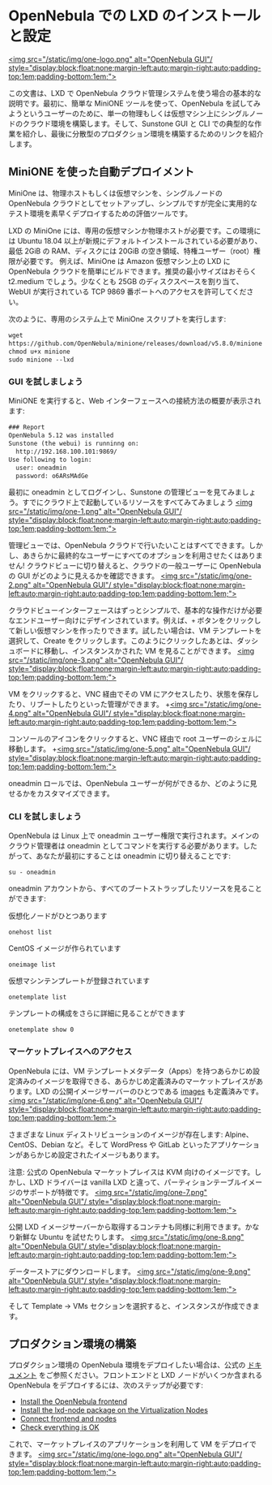 # OpenNebula での LXD のインストールと設定 <!-- Installing and configuring LXD on OpenNebula -->

[<img src="/static/img/one-logo.png" alt="OpenNebula GUI"/ style="display:block;float:none;margin-left:auto;margin-right:auto;padding-top:1em;padding-bottom:1em;">](https://opennebula.io)

<!--
This guide provides a walkthrough of the basics of the OpenNebula cloud management platform on LXD. First, we will use the simple MiniONE tool to build a single-node cloud environment inside a single physical or virtual machine for users looking to try out OpenNebula. Then, we will show a typical working session with the Sunstone GUI and the CLI. Finally, we will provide the links to build a distributed production environment.
-->
この文書は、LXD で OpenNebula クラウド管理システムを使う場合の基本的な説明です。最初に、簡単な MiniONE ツールを使って、OpenNebula を試してみようというユーザーのために、単一の物理もしくは仮想マシン上にシングルノードのクラウド環境を構築します。そして、Sunstone GUI と CLI での典型的な作業を紹介し、最後に分散型のプロダクション環境を構築するためのリンクを紹介します。

## MiniONE を使った自動デプロイメント <!-- Automated Deployment with MiniONE -->

<!--
[MiniONE](https://github.com/OpenNebula/minione) is an evaluation tool that sets up a physical host or a virtual machine as a single-node OpenNebula cloud to quickly deploy a simple but fully functional testing environment.
-->
MiniOne は、物理ホストもしくは仮想マシンを、シングルノードの OpenNebula クラウドとしてセットアップし、シンプルですが完全に実用的なテスト環境を素早くデプロイするための評価ツールです。

<!--
MiniONE for LXD requires a dedicated virtual machine or physical host with a fresh default installation of Ubuntu 18.04+, with at least 2 GiB RAM and 20 GiB free space on disk, and privileged user access (root). For example, MiniONE can be used to easily build an OpenNebula cloud based on LXD on an Amazon Virtual Machine. The minimum recommended size is t2.medium. Just allocate at least 25GB disk space and remember to allow access to the 9869 TCP port, where the WebUI will be running.
-->
LXD の MiniOne には、専用の仮想マシンか物理ホストが必要です。この環境には Ubuntu 18.04 以上が新規にデフォルトインストールされている必要があり、最低 2GiB の RAM、ディスクには 20GiB の空き領域、特権ユーザー（root）権限が必要です。
例えば、MiniOne は Amazon 仮想マシン上の LXD に OpenNebula クラウドを簡単にビルドできます。推奨の最小サイズはおそらく t2.medium でしょう。少なくとも 25GB のディスクスペースを割り当て、WebUI が実行されている TCP 9869 番ポートへのアクセスを許可してください。

<!--
Run the MiniONE script on the dedicated system, like this:
-->
次のように、専用のシステム上で MiniOne スクリプトを実行します:

    wget https://github.com/OpenNebula/minione/releases/download/v5.8.0/minione
    chmod u+x minione
    sudo minione --lxd

### GUI を試しましょう <!-- Try the GUI -->

<!--
Once MiniONE is running, you will get an overview with instructions on how to connect to the web interface:
-->
MiniONE を実行すると、Web インターフェースへの接続方法の概要が表示されます:

    ### Report
    OpenNebula 5.12 was installed
    Sunstone (the webui) is runninng on:
      http://192.168.100.101:9869/
    Use following to login:
      user: oneadmin
      password: o6ARsMAdGe

<!--
The first thing we are going to do now is to log in as oneadmin to take a look at the Admin View in Sunstone, which has more options than the other Sunstone views for regular users. Take a look at all the already bootstrapped resources in the cloud:
-->
最初に oneadmin としてログインし、Sunstone の管理ビューを見てみましょう。すでにクラウド上で起動しているリソースをすべてみてみましょう
[<img src="/static/img/one-1.png" alt="OpenNebula GUI"/ style="display:block;float:none;margin-left:auto;margin-right:auto;padding-top:1em;padding-bottom:1em;">](https://opennebula.io)

<!--
With the Admin View you can do anything you want with your OpenNebula cloud, but obviously you don’t want all those options available for the final users! Switch to the Cloud View to see how a regular user of your cloud will see the OpenNebula GUI.
-->
管理ビューでは、OpenNebula クラウドで行いたいことはすべてできます。しかし、あきらかに最終的なユーザーにすべてのオプションを利用させたくはありません! クラウドビューに切り替えると、クラウドの一般ユーザーに OpenNebula の GUI がどのように見えるかを確認できます。
[<img src="/static/img/one-2.png" alt="OpenNebula GUI"/ style="display:block;float:none;margin-left:auto;margin-right:auto;padding-top:1em;padding-bottom:1em;">](https://opennebula.io)

<!--
The Cloud View interface is much simpler and designed for end users that only need access to a set of basic operations. They can, for instance, create a new Virtual Machine by clicking the + button. If you want to try, just select the VM Template and click Create. After clicking on that option you will be taken to the dashboard, where you can now see your instantiated VMs.
-->
クラウドビューインターフェースはずっとシンプルで、基本的な操作だけが必要なエンドユーザー向けにデザインされています。例えば、`+` ボタンをクリックして新しい仮想マシンを作ったりできます。試したい場合は、VM テンプレートを選択して、Create をクリックします。このようにクリックしたあとは、ダッシュボードに移動し、インスタンスかされた VM を見ることができます。
[<img src="/static/img/one-3.png" alt="OpenNebula GUI"/ style="display:block;float:none;margin-left:auto;margin-right:auto;padding-top:1em;padding-bottom:1em;">](https://opennebula.io)

<!--
You can click on your VM and manage it: access it through VNC, save its state, reboot it, etc:
-->
VM をクリックすると、VNC 経由でその VM にアクセスしたり、状態を保存したり、リブートしたりといった管理ができます。
+[<img src="/static/img/one-4.png" alt="OpenNebula GUI"/ style="display:block;float:none;margin-left:auto;margin-right:auto;padding-top:1em;padding-bottom:1em;">](https://opennebula.io)

<!--
Clicking on the console icon will direct you to the root user shell via VNC:
-->
コンソールのアイコンをクリックすると、VNC 経由で root ユーザーのシェルに移動します。
+[<img src="/static/img/one-5.png" alt="OpenNebula GUI"/ style="display:block;float:none;margin-left:auto;margin-right:auto;padding-top:1em;padding-bottom:1em;">](https://opennebula.io)

<!--
With the oneadmin role you can customize what your OpenNebula cloud users can do and see.
-->
oneadmin ロールでは、OpenNebula ユーザーが何ができるか、どのように見せるかをカスタマイズできます。

### CLI を試しましょう <!-- Try the CLI -->

<!--
OpenNebula runs as the oneadmin user on the Linux system, so the main cloud administrator should run commands as that user too, therefore the first thing you need to do is to switch to oneadmin:
-->
OpenNebula は Linux 上で oneadmin ユーザー権限で実行されます。メインのクラウド管理者は oneadmin としてコマンドを実行する必要があります。したがって、あなたが最初にすることは oneadmin に切り替えることです:

    su - oneadmin

<!--
From the oneadmin account you can see all the already bootstrapped resources:
-->
oneadmin アカウントから、すべてのブートストラップしたリソースを見ることができます:

<!--
There is one virtualization node
-->
仮想化ノードがひとつあります

    onehost list

<!--
A CentOs image has been created
-->
CentOS イメージが作られています

    oneimage list

<!--
A Virtual Machine template is registered
-->
仮想マシンテンプレートが登録されています

    onetemplate list

<!--
You can see the template configuration in further detail
-->
テンプレートの構成をさらに詳細に見ることができます

    onetemplate show 0

### マーケットプレイスへのアクセス <!-- Access to MarketPlace -->
<!--
OpenNebula comes with predefined marketplaces where you can get a lot of preconfigured images with their VM Template metadata (Apps). It comes with a native integration with [images.linux containers.org](https://us.images.linuxcontainers.org/), one of the public LXD image servers.
-->
OpenNebula には、VM テンプレートメタデータ（Apps）を持つあらかじめ設定済みのイメージを取得できる、あらかじめ定義済みのマーケットプレイスがあります。LXD の公開イメージサーバーのひとつである [images](https://us.images.linuxcontainers.io) も定義済みです。
[<img src="/static/img/one-6.png" alt="OpenNebula GUI"/ style="display:block;float:none;margin-left:auto;margin-right:auto;padding-top:1em;padding-bottom:1em;">](https://opennebula.io)

<!--
There are various Linux distributions: Alpine, Centos, Debian etc and also some service images with preconfigured applications, like WordPress or GitLab.
-->
さまざまな Linux ディストリビューションのイメージが存在します: Alpine、CentOS、Debian など。そして WordPress や GitLab といったアプリケーションがあらかじめ設定されたイメージもあります。

<!--
NOTE: Images from the official OpenNebula Marketplace are KVM-ready images, however, the LXD driver, unlike Vanilla LXD, features support for partition table images.
-->
注意: 公式の OpenNebula マーケットプレイスは KVM 向けのイメージです。しかし、LXD ドライバーは vanilla LXD と違って、パーティションテーブルイメージのサポートが特徴です。
[<img src="/static/img/one-7.png" alt="OpenNebula GUI"/ style="display:block;float:none;margin-left:auto;margin-right:auto;padding-top:1em;padding-bottom:1em;">](https://opennebula.io)

<!--
Containers from the public LXD image server are available as well. We can try some quite fresh Ubuntu.
-->
公開 LXD イメージサーバーから取得するコンテナも同様に利用できます。かなり新鮮な Ubuntu を試せたりします。
[<img src="/static/img/one-8.png" alt="OpenNebula GUI"/ style="display:block;float:none;margin-left:auto;margin-right:auto;padding-top:1em;padding-bottom:1em;">](https://opennebula.io)

<!--
And download it to the datastore.
-->
データーストアにダウンロードします。
[<img src="/static/img/one-9.png" alt="OpenNebula GUI"/ style="display:block;float:none;margin-left:auto;margin-right:auto;padding-top:1em;padding-bottom:1em;">](https://opennebula.io)

<!--
Now when you go to the Template -> VMs section you can instantiate it.
-->
そして Template -> VMs セクションを選択すると、インスタンスが作成できます。

## プロダクション環境の構築 <!-- Building a Production  Installation -->
<!--
If you want to deploy a production OpenNebula environment please refer to our [documentation](http://docs.opennebula.io/5.12). Deploying an OpenNebula cloud with a front-end and several LXD virtualization nodes requires the following steps:
-->
プロダクション環境の OpenNebula 環境をデプロイしたい場合は、公式の [ドキュメント](http://docs.opennebula.io/5.12) をご参照ください。フロントエンドと LXD ノードがいくつか含まれる OpenNebula をデプロイするには、次のステップが必要です:

* [Install the OpenNebula frontend](http://docs.opennebula.io/5.12/deployment/opennebula_installation/frontend_installation.html)
* [Install the lxd-node package on the Virtualization Nodes](http://docs.opennebula.io/5.12/deployment/node_installation/lxd_node_installation.html)
* [Connect frontend and nodes](http://docs.opennebula.io/5.12/deployment/node_installation/lxd_node_installation.html#step-6-adding-a-host-to-opennebula)
* [Check everything is OK](http://docs.opennebula.io/5.12/deployment/node_installation/verify.html#verify-installation)

<!--
You can now deploy VMs using apps from the marketplaces
-->
これで、マーケットプレイスのアプリケーションを利用して VM をデプロイできます。
[<img src="/static/img/one-logo.png" alt="OpenNebula GUI"/ style="display:block;float:none;margin-left:auto;margin-right:auto;padding-top:1em;padding-bottom:1em;">](https://opennebula.io)

